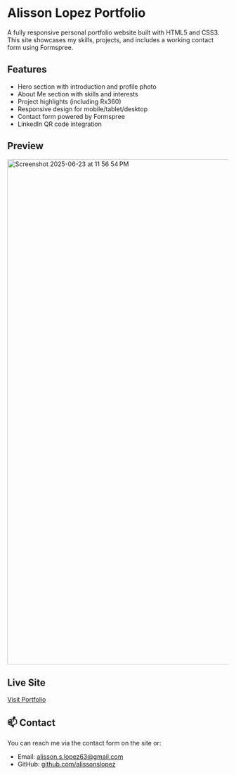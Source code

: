 # Alisson Lopez Portfolio

A fully responsive personal portfolio website built with HTML5 and CSS3.  
This site showcases my skills, projects, and includes a working contact form using Formspree.

## Features
- Hero section with introduction and profile photo
- About Me section with skills and interests
- Project highlights (including Rx360)
- Responsive design for mobile/tablet/desktop
- Contact form powered by Formspree
- LinkedIn QR code integration

## Preview
<img width="1148" alt="Screenshot 2025-06-23 at 11 56 54 PM" src="https://github.com/user-attachments/assets/b7809f31-b767-419a-9f89-bab2ec556f39" />

## Live Site
[Visit Portfolio](https://alissonslopez.github.io/AlissonLopez_Portfolio/)

## 📫 Contact
You can reach me via the contact form on the site or:
- Email: alisson.s.lopez63@gmail.com
- GitHub: [github.com/alissonslopez](https://github.com/alissonslopez)

